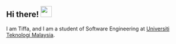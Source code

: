 ## Hi there! <img src="https://raw.githubusercontent.com/drshahizan/drshahizan/master/img/wave.gif" width="30">

I am  Tiffa, and I am a student of Software Engineering at [Universiti Teknologi Malaysia](https://www.utm.my).
